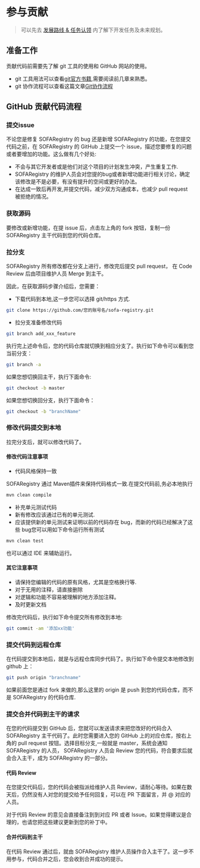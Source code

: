 # 参与贡献

> 可以先去 [发展路线 & 任务认领](./RoadMap.md) 内了解下开发任务及未来规划。

## 准备工作

贡献代码前需要先了解 git 工具的使用和 GitHub 网站的使用。

* git 工具用法可以查看[git官方书籍](http://git-scm.com/book/zh/v1),需要阅读前几章来熟悉。
* git 协作流程可以查看这篇文章[Git协作流程](http://www.ruanyifeng.com/blog/2015/12/git-workflow.html)

## GitHub 贡献代码流程

### 提交issue
不论您是修复 SOFARegistry 的 bug 还是新增 SOFARegistry 的功能，在您提交代码之前，在 SOFARegistry 的 GitHub 上提交一个 issue，描述您要修复的问题或者要增加的功能。这么做有几个好处:

* 不会与其它开发者或是他们对这个项目的计划发生冲突，产生重复工作.
* SOFARegistry 的维护人员会对您提的bug或者新增功能进行相关讨论，确定该修改是不是必要，有没有提升的空间或更好的办法。
* 在达成一致后再开发,并提交代码，减少双方沟通成本，也减少 pull request 被拒绝的情况。

### 获取源码
要修改或新增功能，在提 issue 后，点击左上角的 fork 按钮，复制一份 SOFARegistry 主干代码到您的代码仓库。

### 拉分支
SOFARegistry 所有修改都在分支上进行，修改完后提交 pull request， 在 Code Review 后由项目维护人员 Merge 到主干。

因此，在获取源码步骤介绍后，您需要：

* 下载代码到本地,这一步您可以选择 git/https 方式.

```bash
git clone https://github.com/您的账号名/sofa-registry.git
```

* 拉分支准备修改代码

```bash
git branch add_xxx_feature
```

执行完上述命令后，您的代码仓库就切换到相应分支了。执行如下命令可以看到您当前分支：

```bash
git branch -a
```
如果您想切换回主干，执行下面命令:

```bash
git checkout -b master
```

如果您想切换回分支，执行下面命令：

```bash
git checkout -b "branchName"
```

### 修改代码提交到本地
拉完分支后，就可以修改代码了。

#### 修改代码注意事项
* 代码风格保持一致

SOFARegistry 通过 Maven插件来保持代码格式一致.在提交代码前,务必本地执行

```bash
mvn clean compile
```

* 补充单元测试代码
* 新有修改应该通过已有的单元测试.
* 应该提供新的单元测试来证明以前的代码存在 bug，而新的代码已经解决了这些 bug您可以用如下命令运行所有测试

```bash
mvn clean test
```
也可以通过 IDE 来辅助运行。

#### 其它注意事项
* 请保持您编辑的代码的原有风格，尤其是空格换行等.
* 对于无用的注释，请直接删除
* 对逻辑和功能不容易被理解的地方添加注释。
* 及时更新文档

修改完代码后，执行如下命令提交所有修改到本地:

```bash
git commit -am '添加xx功能'
```

### 提交代码到远程仓库
在代码提交到本地后，就是与远程仓库同步代码了。执行如下命令提交本地修改到 github 上：

```bash
git push origin "branchname"
```

如果前面您是通过 fork 来做的,那么这里的 origin 是 push 到您的代码仓库，而不是 SOFARegistry 的代码仓库.

### 提交合并代码到主干的请求
在您的代码提交到 GitHub 后，您就可以发送请求来把您改好的代码合入 SOFARegistry 主干代码了。此时您需要进入您的 GitHub 上的对应仓库，按右上角的 pull request 按钮。选择目标分支,一般就是 master，系统会通知 SOFARegistry 的人员， SOFARegistry 人员会 Review 您的代码，符合要求后就会合入主干，成为 SOFARegistry 的一部分。

#### 代码 Review
在您提交代码后，您的代码会被指派给维护人员 Review，请耐心等待。如果在数天后，仍然没有人对您的提交给予任何回复，可以在 PR 下面留言，并 @ 对应的人员。

对于代码 Review 的意见会直接备注到到对应 PR 或者 Issue。如果觉得建议是合理的，也请您把这些建议更新到您的补丁中。

#### 合并代码到主干
在代码 Review 通过后，就由 SOFARegistry 维护人员操作合入主干了。这一步不用参与，代码合并之后，您会收到合并成功的提示。